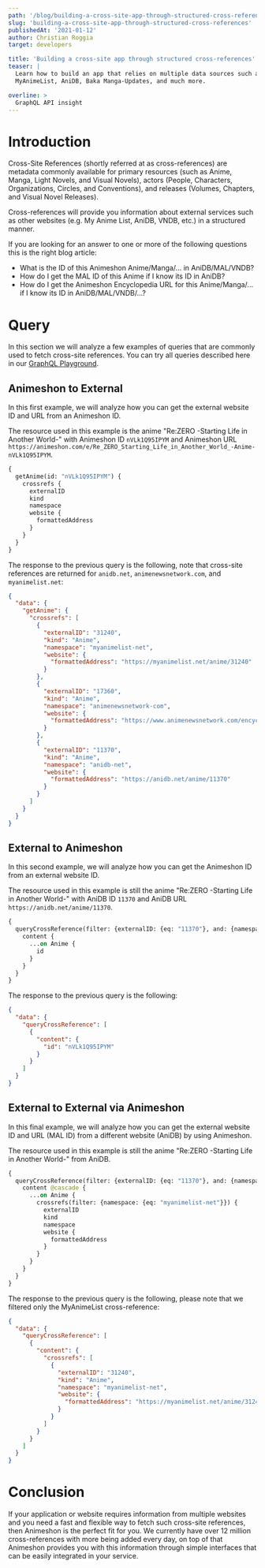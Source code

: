 ```yaml
---
path: '/blog/building-a-cross-site-app-through-structured-cross-references/'
slug: 'building-a-cross-site-app-through-structured-cross-references'
publishedAt: '2021-01-12'
author: Christian Roggia
target: developers

title: 'Building a cross-site app through structured cross-references'
teaser: |
  Learn how to build an app that relies on multiple data sources such as
  MyAnimeList, AniDB, Baka Manga-Updates, and much more.

overline: >
  GraphQL API insight
---
```


# Introduction

Cross-Site References (shortly referred at as cross-references) are metadata commonly available for primary resources (such as Anime, Manga, Light Novels, and Visual Novels), actors (People, Characters, Organizations, Circles, and Conventions), and releases (Volumes, Chapters, and Visual Novel Releases).

Cross-references will provide you information about external services such as other websites (e.g. My Anime List, AniDB, VNDB, etc.) in a structured manner.

If you are looking for an answer to one or more of the following questions this is the right blog article:

- What is the ID of this Animeshon Anime/Manga/... in AniDB/MAL/VNDB?
- How do I get the MAL ID of this Anime if I know its ID in AniDB?
- How do I get the Animeshon Encyclopedia URL for this Anime/Manga/... if I know its ID in AniDB/MAL/VNDB/...?

# Query

In this section we will analyze a few examples of queries that are commonly used to fetch cross-site references.
You can try all queries described here in our [GraphQL Playground](https://play.animeshon.com/).

## Animeshon to External

In this first example, we will analyze how you can get the external website ID and URL from an Animeshon ID.

The resource used in this example is the anime "Re:ZERO -Starting Life in Another World-" with Animeshon ID `nVLk1Q95IPYM` and Animeshon URL `https://animeshon.com/e/Re_ZERO_Starting_Life_in_Another_World_-Anime-nVLk1Q95IPYM`.

```graphql
{
  getAnime(id: "nVLk1Q95IPYM") {
    crossrefs {
      externalID
      kind
      namespace
      website {
        formattedAddress
      }
    }
  }
}
```

The response to the previous query is the following, note that cross-site references are returned for `anidb.net`, `animenewsnetwork.com`, and `myanimelist.net`:

```json
{
  "data": {
    "getAnime": {
      "crossrefs": [
        {
          "externalID": "31240",
          "kind": "Anime",
          "namespace": "myanimelist-net",
          "website": {
            "formattedAddress": "https://myanimelist.net/anime/31240"
          }
        },
        {
          "externalID": "17360",
          "kind": "Anime",
          "namespace": "animenewsnetwork-com",
          "website": {
            "formattedAddress": "https://www.animenewsnetwork.com/encyclopedia/anime.php?id=17360"
          }
        },
        {
          "externalID": "11370",
          "kind": "Anime",
          "namespace": "anidb-net",
          "website": {
            "formattedAddress": "https://anidb.net/anime/11370"
          }
        }
      ]
    }
  }
}
```

## External to Animeshon

In this second example, we will analyze how you can get the Animeshon ID from an external website ID.

The resource used in this example is still the anime "Re:ZERO -Starting Life in Another World-" with AniDB ID `11370` and AniDB URL `https://anidb.net/anime/11370`.

```graphql
{
  queryCrossReference(filter: {externalID: {eq: "11370"}, and: {namespace: {eq: "anidb-net"}}}, first: 1) {
    content {
      ...on Anime {
        id
      }
    }
  }
}
```

The response to the previous query is the following:

```json
{
  "data": {
    "queryCrossReference": [
      {
        "content": {
          "id": "nVLk1Q95IPYM"
        }
      }
    ]
  }
}
```

## External to External via Animeshon

In this final example, we will analyze how you can get the external website ID and URL (MAL ID) from a different website (AniDB) by using Animeshon.

The resource used in this example is still the anime "Re:ZERO -Starting Life in Another World-" from AniDB.

```graphql
{
  queryCrossReference(filter: {externalID: {eq: "11370"}, and: {namespace: {eq: "anidb-net"}}}, first: 1) {
    content @cascade {
      ...on Anime {
        crossrefs(filter: {namespace: {eq: "myanimelist-net"}}) {
          externalID
          kind
          namespace
          website {
            formattedAddress
          }
        }
      }
    }
  }
}
```

The response to the previous query is the following, please note that we filtered only the MyAnimeList cross-reference:

```json
{
  "data": {
    "queryCrossReference": [
      {
        "content": {
          "crossrefs": [
            {
              "externalID": "31240",
              "kind": "Anime",
              "namespace": "myanimelist-net",
              "website": {
                "formattedAddress": "https://myanimelist.net/anime/31240"
              }
            }
          ]
        }
      }
    ]
  }
}
```

# Conclusion

If your application or website requires information from multiple websites and you need a fast and flexible way to fetch such cross-site references, then Animeshon is the perfect fit for you. We currently have over 12 million cross-references with more being added every day, on top of that Animeshon provides you with this information through simple interfaces that can be easily integrated in your service.
